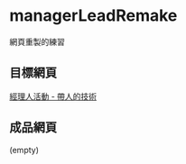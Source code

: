 # managerLeadRemake
網頁重製的練習

## 目標網頁
[經理人活動 - 帶人的技術](https://edm.managertoday.com.tw/lead/)

## 成品網頁
(empty)